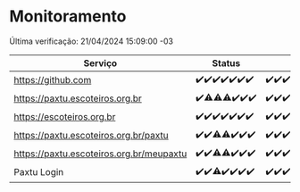 # Monitoramento

Última verificação: 21/04/2024 15:09:00 -03

|Serviço|Status|Últimas 24h|
|---|---|---|
|https://github.com|<span title="2024-04-14: OK=10">✔️</span><span title="2024-04-15: OK=21">✔️</span><span title="2024-04-16: OK=24">✔️</span><span title="2024-04-17: OK=24">✔️</span><span title="2024-04-18: OK=24">✔️</span><span title="2024-04-19: OK=24">✔️</span><span title="2024-04-20: OK=18">✔️</span>|<span title="20/04/2024 15:09:00 -03 : 200">✔️</span><span title="20/04/2024 16:04:00 -03 : 200">✔️</span><span title="20/04/2024 17:06:00 -03 : 200">✔️</span><span title="20/04/2024 18:03:00 -03 : 200">✔️</span><span title="20/04/2024 19:06:00 -03 : 200">✔️</span><span title="20/04/2024 20:04:00 -03 : 200">✔️</span><span title="20/04/2024 21:33:00 -03 : 200">✔️</span><span title="20/04/2024 22:46:00 -03 : 200">✔️</span><span title="20/04/2024 23:19:00 -03 : 200">✔️</span><span title="21/04/2024 00:07:00 -03 : 200">✔️</span><span title="21/04/2024 01:07:00 -03 : 200">✔️</span><span title="21/04/2024 02:05:00 -03 : 200">✔️</span><span title="21/04/2024 03:08:00 -03 : 200">✔️</span><span title="21/04/2024 04:05:00 -03 : 200">✔️</span><span title="21/04/2024 05:07:00 -03 : 200">✔️</span><span title="21/04/2024 06:05:00 -03 : 200">✔️</span><span title="21/04/2024 07:05:00 -03 : 200">✔️</span><span title="21/04/2024 08:04:00 -03 : 200">✔️</span><span title="21/04/2024 09:11:00 -03 : 200">✔️</span><span title="21/04/2024 10:07:00 -03 : 200">✔️</span><span title="21/04/2024 11:06:00 -03 : 200">✔️</span><span title="21/04/2024 12:06:00 -03 : 200">✔️</span><span title="21/04/2024 13:07:00 -03 : 200">✔️</span><span title="21/04/2024 14:05:00 -03 : 200">✔️</span><span title="21/04/2024 15:09:00 -03 : 200">✔️</span>|
|https://paxtu.escoteiros.org.br|<span title="2024-04-14: OK=10">✔️</span><span title="2024-04-15: OK=20, Falhas=1">⚠️</span><span title="2024-04-16: OK=23, Falhas=1">⚠️</span><span title="2024-04-17: OK=22, Falhas=2">⚠️</span><span title="2024-04-18: OK=24">✔️</span><span title="2024-04-19: OK=24">✔️</span><span title="2024-04-20: OK=18">✔️</span>|<span title="20/04/2024 15:09:00 -03 : 200">✔️</span><span title="20/04/2024 16:04:00 -03 : 200">✔️</span><span title="20/04/2024 17:06:00 -03 : 200">✔️</span><span title="20/04/2024 18:03:00 -03 : 200">✔️</span><span title="20/04/2024 19:06:00 -03 : 200">✔️</span><span title="20/04/2024 20:04:00 -03 : 200">✔️</span><span title="20/04/2024 21:33:00 -03 : 200">✔️</span><span title="20/04/2024 22:46:00 -03 : 200">✔️</span><span title="20/04/2024 23:19:00 -03 : 200">✔️</span><span title="21/04/2024 00:07:00 -03 : 200">✔️</span><span title="21/04/2024 01:07:00 -03 : 200">✔️</span><span title="21/04/2024 02:05:00 -03 : 200">✔️</span><span title="21/04/2024 03:08:00 -03 : 200">✔️</span><span title="21/04/2024 04:05:00 -03 : 200">✔️</span><span title="21/04/2024 05:07:00 -03 : 200">✔️</span><span title="21/04/2024 06:05:00 -03 : 200">✔️</span><span title="21/04/2024 07:05:00 -03 : 200">✔️</span><span title="21/04/2024 08:04:00 -03 : 200">✔️</span><span title="21/04/2024 09:11:00 -03 : 200">✔️</span><span title="21/04/2024 10:07:00 -03 : 200">✔️</span><span title="21/04/2024 11:06:00 -03 : 200">✔️</span><span title="21/04/2024 12:06:00 -03 : 200">✔️</span><span title="21/04/2024 13:07:00 -03 : 200">✔️</span><span title="21/04/2024 14:05:00 -03 : 200">✔️</span><span title="21/04/2024 15:09:00 -03 : 200">✔️</span>|
|https://escoteiros.org.br|<span title="2024-04-14: OK=10">✔️</span><span title="2024-04-15: OK=21">✔️</span><span title="2024-04-16: OK=24">✔️</span><span title="2024-04-17: OK=24">✔️</span><span title="2024-04-18: OK=24">✔️</span><span title="2024-04-19: OK=24">✔️</span><span title="2024-04-20: OK=18">✔️</span>|<span title="20/04/2024 15:09:00 -03 : 200">✔️</span><span title="20/04/2024 16:04:00 -03 : 200">✔️</span><span title="20/04/2024 17:06:00 -03 : 200">✔️</span><span title="20/04/2024 18:03:00 -03 : 200">✔️</span><span title="20/04/2024 19:06:00 -03 : 200">✔️</span><span title="20/04/2024 20:04:00 -03 : 200">✔️</span><span title="20/04/2024 21:33:00 -03 : 200">✔️</span><span title="20/04/2024 22:46:00 -03 : 200">✔️</span><span title="20/04/2024 23:19:00 -03 : 200">✔️</span><span title="21/04/2024 00:07:00 -03 : 200">✔️</span><span title="21/04/2024 01:07:00 -03 : 200">✔️</span><span title="21/04/2024 02:05:00 -03 : 200">✔️</span><span title="21/04/2024 03:08:00 -03 : 200">✔️</span><span title="21/04/2024 04:05:00 -03 : 200">✔️</span><span title="21/04/2024 05:07:00 -03 : 200">✔️</span><span title="21/04/2024 06:05:00 -03 : 200">✔️</span><span title="21/04/2024 07:05:00 -03 : 200">✔️</span><span title="21/04/2024 08:04:00 -03 : 200">✔️</span><span title="21/04/2024 09:11:00 -03 : 200">✔️</span><span title="21/04/2024 10:07:00 -03 : 200">✔️</span><span title="21/04/2024 11:06:00 -03 : 200">✔️</span><span title="21/04/2024 12:06:00 -03 : 200">✔️</span><span title="21/04/2024 13:07:00 -03 : 200">✔️</span><span title="21/04/2024 14:05:00 -03 : 200">✔️</span><span title="21/04/2024 15:09:00 -03 : 200">✔️</span>|
|https://paxtu.escoteiros.org.br/paxtu|<span title="2024-04-14: OK=10">✔️</span><span title="2024-04-15: OK=21">✔️</span><span title="2024-04-16: OK=23, Falhas=1">⚠️</span><span title="2024-04-17: OK=23, Falhas=1">⚠️</span><span title="2024-04-18: OK=24">✔️</span><span title="2024-04-19: OK=24">✔️</span><span title="2024-04-20: OK=18">✔️</span>|<span title="20/04/2024 15:09:00 -03 : 200">✔️</span><span title="20/04/2024 16:04:00 -03 : 200">✔️</span><span title="20/04/2024 17:06:00 -03 : 200">✔️</span><span title="20/04/2024 18:03:00 -03 : 200">✔️</span><span title="20/04/2024 19:06:00 -03 : 200">✔️</span><span title="20/04/2024 20:04:00 -03 : 200">✔️</span><span title="20/04/2024 21:33:00 -03 : 200">✔️</span><span title="20/04/2024 22:46:00 -03 : 200">✔️</span><span title="20/04/2024 23:19:00 -03 : 200">✔️</span><span title="21/04/2024 00:07:00 -03 : 200">✔️</span><span title="21/04/2024 01:07:00 -03 : 200">✔️</span><span title="21/04/2024 02:05:00 -03 : 200">✔️</span><span title="21/04/2024 03:08:00 -03 : 200">✔️</span><span title="21/04/2024 04:05:00 -03 : 200">✔️</span><span title="21/04/2024 05:07:00 -03 : 200">✔️</span><span title="21/04/2024 06:05:00 -03 : 200">✔️</span><span title="21/04/2024 07:05:00 -03 : 200">✔️</span><span title="21/04/2024 08:04:00 -03 : 200">✔️</span><span title="21/04/2024 09:11:00 -03 : 200">✔️</span><span title="21/04/2024 10:07:00 -03 : 200">✔️</span><span title="21/04/2024 11:06:00 -03 : 200">✔️</span><span title="21/04/2024 12:06:00 -03 : 200">✔️</span><span title="21/04/2024 13:07:00 -03 : 200">✔️</span><span title="21/04/2024 14:05:00 -03 : 200">✔️</span><span title="21/04/2024 15:09:00 -03 : 200">✔️</span>|
|https://paxtu.escoteiros.org.br/meupaxtu|<span title="2024-04-14: OK=10">✔️</span><span title="2024-04-15: OK=21">✔️</span><span title="2024-04-16: OK=23, Falhas=1">⚠️</span><span title="2024-04-17: OK=23, Falhas=1">⚠️</span><span title="2024-04-18: OK=24">✔️</span><span title="2024-04-19: OK=24">✔️</span><span title="2024-04-20: OK=18">✔️</span>|<span title="20/04/2024 15:09:00 -03 : 200">✔️</span><span title="20/04/2024 16:04:00 -03 : 200">✔️</span><span title="20/04/2024 17:06:00 -03 : 200">✔️</span><span title="20/04/2024 18:03:00 -03 : 200">✔️</span><span title="20/04/2024 19:06:00 -03 : 200">✔️</span><span title="20/04/2024 20:04:00 -03 : 200">✔️</span><span title="20/04/2024 21:33:00 -03 : 200">✔️</span><span title="20/04/2024 22:46:00 -03 : 200">✔️</span><span title="20/04/2024 23:19:00 -03 : 200">✔️</span><span title="21/04/2024 00:07:00 -03 : 200">✔️</span><span title="21/04/2024 01:07:00 -03 : 200">✔️</span><span title="21/04/2024 02:05:00 -03 : 200">✔️</span><span title="21/04/2024 03:08:00 -03 : 200">✔️</span><span title="21/04/2024 04:05:00 -03 : 200">✔️</span><span title="21/04/2024 05:07:00 -03 : 200">✔️</span><span title="21/04/2024 06:05:00 -03 : 200">✔️</span><span title="21/04/2024 07:05:00 -03 : 200">✔️</span><span title="21/04/2024 08:04:00 -03 : 200">✔️</span><span title="21/04/2024 09:11:00 -03 : 200">✔️</span><span title="21/04/2024 10:07:00 -03 : 200">✔️</span><span title="21/04/2024 11:06:00 -03 : 200">✔️</span><span title="21/04/2024 12:06:00 -03 : 200">✔️</span><span title="21/04/2024 13:07:00 -03 : 200">✔️</span><span title="21/04/2024 14:05:00 -03 : 200">✔️</span><span title="21/04/2024 15:09:00 -03 : 200">✔️</span>|
|Paxtu Login|<span title="2024-04-14: OK=10">✔️</span><span title="2024-04-15: OK=21">✔️</span><span title="2024-04-16: OK=23, Falhas=1">⚠️</span><span title="2024-04-17: OK=24">✔️</span><span title="2024-04-18: OK=24">✔️</span><span title="2024-04-19: OK=24">✔️</span><span title="2024-04-20: OK=18">✔️</span>|<span title="20/04/2024 15:09:00 -03 : 200">✔️</span><span title="20/04/2024 16:04:00 -03 : 200">✔️</span><span title="20/04/2024 17:06:00 -03 : 200">✔️</span><span title="20/04/2024 18:03:00 -03 : 200">✔️</span><span title="20/04/2024 19:06:00 -03 : 200">✔️</span><span title="20/04/2024 20:04:00 -03 : 200">✔️</span><span title="20/04/2024 21:33:00 -03 : 200">✔️</span><span title="20/04/2024 22:46:00 -03 : 200">✔️</span><span title="20/04/2024 23:19:00 -03 : 200">✔️</span><span title="21/04/2024 00:07:00 -03 : 200">✔️</span><span title="21/04/2024 01:07:00 -03 : 200">✔️</span><span title="21/04/2024 02:05:00 -03 : 200">✔️</span><span title="21/04/2024 03:08:00 -03 : 200">✔️</span><span title="21/04/2024 04:05:00 -03 : 200">✔️</span><span title="21/04/2024 05:07:00 -03 : 200">✔️</span><span title="21/04/2024 06:05:00 -03 : 200">✔️</span><span title="21/04/2024 07:05:00 -03 : 200">✔️</span><span title="21/04/2024 08:04:00 -03 : 200">✔️</span><span title="21/04/2024 09:11:00 -03 : 200">✔️</span><span title="21/04/2024 10:07:00 -03 : 200">✔️</span><span title="21/04/2024 11:06:00 -03 : 200">✔️</span><span title="21/04/2024 12:06:00 -03 : 200">✔️</span><span title="21/04/2024 13:07:00 -03 : 200">✔️</span><span title="21/04/2024 14:05:00 -03 : 200">✔️</span><span title="21/04/2024 15:09:00 -03 : 200">✔️</span>|
